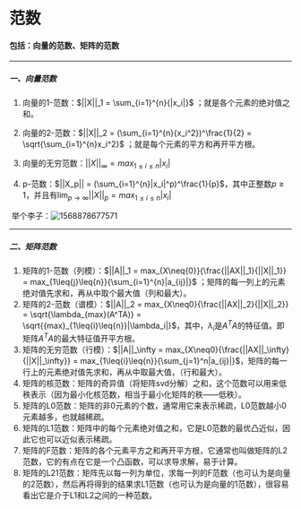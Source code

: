 # 范数

####  包括：向量的范数、矩阵的范数

----



##### 一、向量范数

1. 向量的1-范数：$||X||_1 = \sum_{i=1}^{n}{|x_i|}$ ；就是各个元素的绝对值之和。

2. 向量的2-范数：$||X||_2 = (\sum_{i=1}^{n}{x_i^2})^\frac{1}{2} = \sqrt{\sum_{i=1}^{n}x_i^2}$ ；就是每个元素的平方和再开平方根。

3. 向量的无穷范数：$||X||_\infty = max_{1\leq{i}\leq{n}}|x_i|$ 

4. p-范数：$||X_p|| = (\sum_{i=1}^{n}|x_i|^p)^\frac{1}{p}$，其中正整数$p\geq{1}$，并且有$\lim_{p\to\infty}||X||_p = max_{1\leq{i}\leq{n}}|x_i|$ 

   



​	举个李子：![1568878677571](C:\Users\pc\AppData\Roaming\Typora\typora-user-images\1568878677571.png)

----

##### 二、矩阵范数

1. 矩阵的1-范数（列模）：$||A||_1 = max_{X\neq{0}}{\frac{||AX||_1}{||X||_1}} = max_{1\leq{j}\leq{n}}{\sum_{i=1}^{n}|a_{ij}|}$ ；矩阵的每一列上的元素绝对值先求和，再从中取个最大值（列和最大）。
2. 矩阵的2-范数（谱模）：$||A||_2 = max_{X\neq0}{\frac{||AX||_2}{||X||_2}} = \sqrt{\lambda_{max}(A^TA)} = \sqrt{{max}_{1\leq{i}\leq{n}}|\lambda_i|}$，其中，$\lambda_i$是$A^TA$的特征值。即矩阵$A^TA$的最大特征值开平方根。
3. 矩阵的无穷范数（行模）：$||A||_\infty = max_{X\neq0}{\frac{||AX||_\infty}{||X||_\infty}} = max_{1\leq{i}\leq{n}}{\sum_{j=1}^n|a_{ij}|}$，矩阵的每一行上的元素绝对值先求和，再从中取最大值，（行和最大）。
4. 矩阵的核范数：矩阵的奇异值（将矩阵svd分解）之和，这个范数可以用来低秩表示（因为最小化核范数，相当于最小化矩阵的秩——低秩）。
5. 矩阵的L0范数：矩阵的非0元素的个数，通常用它来表示稀疏，L0范数越小0元素越多，也就越稀疏。
6. 矩阵的L1范数：矩阵中的每个元素绝对值之和，它是L0范数的最优凸近似，因此它也可以近似表示稀疏。
7. 矩阵的F范数：矩阵的各个元素平方之和再开平方根，它通常也叫做矩阵的L2范数，它的有点在它是一个凸函数，可以求导求解，易于计算。
8. 矩阵的L21范数：矩阵先以每一列为单位，求每一列的F范数（也可认为是向量的2范数），然后再将得到的结果求L1范数（也可认为是向量的1范数），很容易看出它是介于L1和L2之间的一种范数。

 


